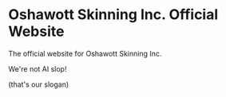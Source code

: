 # Oshawott Skinning Inc. Official Website

The official website for Oshawott Skinning Inc.

We're not AI slop!

(that's our slogan)
